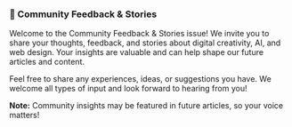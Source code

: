 ### 💬 Community Feedback & Stories

Welcome to the Community Feedback & Stories issue! We invite you to share your thoughts, feedback, and stories about digital creativity, AI, and web design. Your insights are valuable and can help shape our future articles and content.

Feel free to share any experiences, ideas, or suggestions you have. We welcome all types of input and look forward to hearing from you!

**Note:** Community insights may be featured in future articles, so your voice matters!